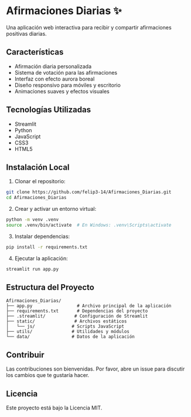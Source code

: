 # Afirmaciones Diarias ✨

Una aplicación web interactiva para recibir y compartir afirmaciones positivas diarias.

## Características

- Afirmación diaria personalizada
- Sistema de votación para las afirmaciones
- Interfaz con efecto aurora boreal
- Diseño responsivo para móviles y escritorio
- Animaciones suaves y efectos visuales

## Tecnologías Utilizadas

- Streamlit
- Python
- JavaScript
- CSS3
- HTML5

## Instalación Local

1. Clonar el repositorio:
```bash
git clone https://github.com/felip3-14/Afirmaciones_Diarias.git
cd Afirmaciones_Diarias
```

2. Crear y activar un entorno virtual:
```bash
python -m venv .venv
source .venv/bin/activate  # En Windows: .venv\Scripts\activate
```

3. Instalar dependencias:
```bash
pip install -r requirements.txt
```

4. Ejecutar la aplicación:
```bash
streamlit run app.py
```

## Estructura del Proyecto

```
Afirmaciones_Diarias/
├── app.py                 # Archivo principal de la aplicación
├── requirements.txt       # Dependencias del proyecto
├── .streamlit/           # Configuración de Streamlit
├── static/               # Archivos estáticos
│   └── js/              # Scripts JavaScript
├── utils/               # Utilidades y módulos
└── data/                # Datos de la aplicación
```

## Contribuir

Las contribuciones son bienvenidas. Por favor, abre un issue para discutir los cambios que te gustaría hacer.

## Licencia

Este proyecto está bajo la Licencia MIT. 